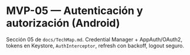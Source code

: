 # MVP-05 — Autenticación y autorización (Android)

Sección 05 de `docs/TechMap.md`. Credential Manager + AppAuth/OAuth2, tokens en Keystore, `AuthInterceptor`, refresh con backoff, logout seguro.
